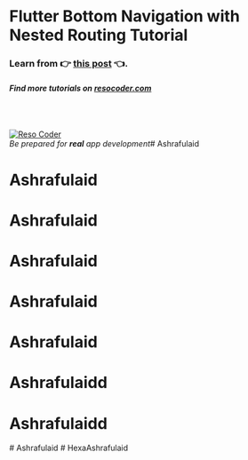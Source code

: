 # Flutter Bottom Navigation with Nested Routing Tutorial

### Learn from :point_right: [this post](https://resocoder.com/flutter-bottom-nav-routing) :point_left:.

#### _Find more tutorials on [resocoder.com](https://resocoder.com)_

<br />
<br />

[![Reso Coder](https://resocoder.com/wp-content/uploads/2019/09/logo_with_text_signature.png)](https://resocoder.com)
<br />
_Be prepared for **real** app development_# Ashrafulaid
# Ashrafulaid
# Ashrafulaid
# Ashrafulaid
# Ashrafulaid
# Ashrafulaid
# Ashrafulaidd
# Ashrafulaidd
#   A s h r a f u l a i d  
 #   H e x a A s h r a f u l a i d  
 